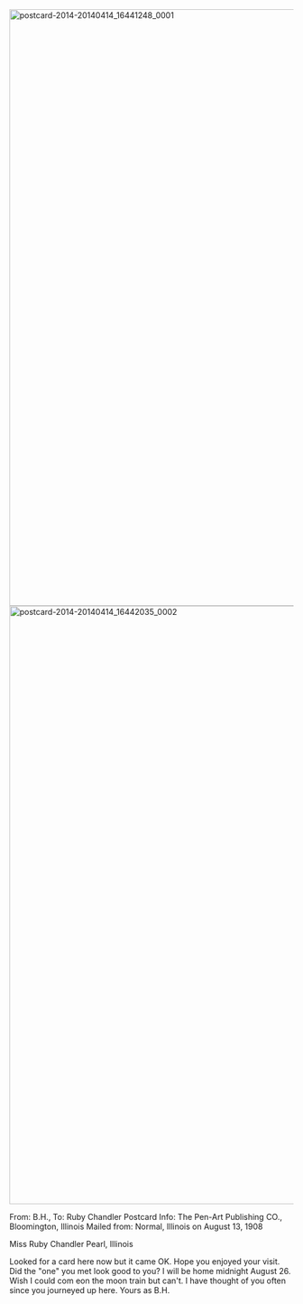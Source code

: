<html><body><a href="http://107.170.91.122/wp-content/uploads/2014/04/postcard-2014-20140414_16441248_0001.jpg"><img class="alignnone size-full wp-image-187" src="http://107.170.91.122/wp-content/uploads/2014/04/postcard-2014-20140414_16441248_0001.jpg" alt="postcard-2014-20140414_16441248_0001" width="1524" height="1057"></a> <a href="http://107.170.91.122/wp-content/uploads/2014/04/postcard-2014-20140414_16442035_0002.jpg"><img class="alignnone size-full wp-image-188" src="http://107.170.91.122/wp-content/uploads/2014/04/postcard-2014-20140414_16442035_0002.jpg" alt="postcard-2014-20140414_16442035_0002" width="1555" height="1060">
</a>

From: B.H., To: Ruby Chandler
Postcard Info: The Pen-Art Publishing CO., Bloomington, Illinois
Mailed from: Normal, Illinois on August 13, 1908

Miss Ruby Chandler
Pearl, Illinois

Looked for a card here now but it came OK. Hope you enjoyed your visit. Did the "one" you met look good to you? I will be home midnight August 26. Wish I could com eon the moon train but can't. I have thought of you often since you journeyed up here.
Yours as B.H.</body></html>